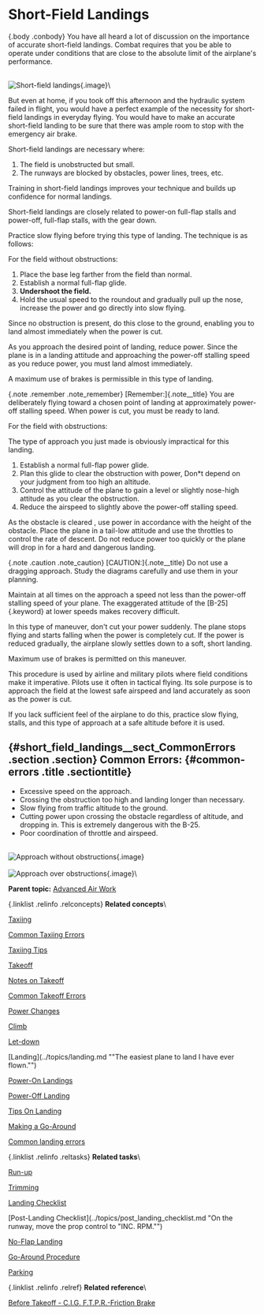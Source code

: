 
Short-Field Landings
====================

 {.body .conbody}
You have all heard a lot of discussion on the importance of accurate
short-field landings. Combat requires that you be able to operate under
conditions that are close to the absolute limit of the airplane\'s
performance.

\
![Short-field landings](../images/landing_short_field.png){.image}\

But even at home, if you took off this afternoon and the hydraulic
system failed in flight, you would have a perfect example of the
necessity for short-field landings in everyday flying. You would have to
make an accurate short-field landing to be sure that there was ample
room to stop with the emergency air brake.

Short-field landings are necessary where:

1.  The field is unobstructed but small.
2.  The runways are blocked by obstacles, power lines, trees, etc.

Training in short-field landings improves your technique and builds up
confidence for normal landings.

Short-field landings are closely related to power-on full-flap stalls
and power-off, full-flap stalls, with the gear down.

Practice slow flying before trying this type of landing. The technique
is as follows:

For the field without obstructions:

1.  Place the base leg farther from the field than normal.
2.  Establish a normal full-flap glide.
3.  **Undershoot the field.**
4.  Hold the usual speed to the roundout and gradually pull up the nose,
    increase the power and go directly into slow flying.

Since no obstruction is present, do this close to the ground, enabling
you to land almost immediately when the power is cut.

As you approach the desired point of landing, reduce power. Since the
plane is in a landing attitude and approaching the power-off stalling
speed as you reduce power, you must land almost immediately.

A maximum use of brakes is permissible in this type of landing.

 {.note .remember .note_remember}
[Remember:]{.note__title} You are deliberately flying toward a chosen
point of landing at approximately power-off stalling speed. When power
is cut, you must be ready to land.


For the field with obstructions:

The type of approach you just made is obviously impractical for this
landing.

1.  Establish a normal full-flap power glide.
2.  Plan this glide to clear the obstruction with power, Don\*t depend
    on your judgment from too high an altitude.
3.  Control the attitude of the plane to gain a level or slightly
    nose-high attitude as you clear the obstruction.
4.  Reduce the airspeed to slightly above the power-off stalling speed.

As the obstacle is cleared , use power in accordance with the height of
the obstacle. Place the plane in a tail-low attitude and use the
throttles to control the rate of descent. Do not reduce power too
quickly or the plane will drop in for a hard and dangerous landing.

 {.note .caution .note_caution}
[CAUTION:]{.note__title} Do not use a dragging approach. Study the
diagrams carefully and use them in your planning.


Maintain at all times on the approach a speed not less than the
power-off stalling speed of your plane. The exaggerated attitude of the
[B-25]{.keyword} at lower speeds makes recovery difficult.

In this type of maneuver, don\'t cut your power suddenly. The plane
stops flying and starts falling when the power is completely cut. If the
power is reduced gradually, the airplane slowly settles down to a soft,
short landing.

Maximum use of brakes is permitted on this maneuver.

This procedure is used by airline and military pilots where field
conditions make it imperative. Pilots use it often in tactical flying.
Its sole purpose is to approach the field at the lowest safe airspeed
and land accurately as soon as the power is cut.

If you lack sufficient feel of the airplane to do this, practice slow
flying, stalls, and this type of approach at a safe altitude before it
is used.

 {#short_field_landings__sect_CommonErrors .section .section}
Common Errors: {#common-errors .title .sectiontitle}
--------------

-   Excessive speed on the approach.
-   Crossing the obstruction too high and landing longer than necessary.
-   Slow flying from traffic altitude to the ground.
-   Cutting power upon crossing the obstacle regardless of altitude, and
    dropping in. This is extremely dangerous with the B-25.
-   Poor coordination of throttle and airspeed.

\
![Approach without
obstructions](../images/landing_approach_no_obstruct.png){.image}\
\
![Approach over
obstructions](../images/landing_approach_with_obstructs.png){.image}\





**Parent topic:** [Advanced Air
Work](../topics/advanced_air_work.md "Many of the maneuvers described here are prohibited in this airplane. However, knowing the reactions of the airplane to these maneuvers is important.")



 {.linklist .relinfo .relconcepts}
**Related concepts**\

<div>

[Taxiing](../topics/taxiing.md "Taxiing the B-25, with its tricycle landing gear, may seem strange after handling the conventional type.")

</div>

<div>

[Common Taxiing
Errors](../topics/common_taxiing_errors.md "A short list of what not to do when taxiing.")

</div>

<div>

[Taxiing
Tips](../topics/taxiing_tips.md "A short list of useful tips to know when taxiing.")

</div>

<div>

[Takeoff](../topics/takeoff.md "Takeoff in the B-25 with its tricycle gear, varies from that with conventional gear only during the initial part of the roll. You will find it much easier.")

</div>

<div>

[Notes on
Takeoff](../topics/notes_on_takeoff.md "Do not dive the airplane after lifting it at the end of the takeoff run. When you level out to pick up CSE speed after takeoff release the stick pressure as the speed picks up.")

</div>

<div>

[Common Takeoff
Errors](../topics/common_takeoff_errors.md "A list of common errors that are made during takeoff.")

</div>

<div>

[Power
Changes](../topics/power_changes.md "What to know about expected engine performance when throttling up.")

</div>

<div>

[Climb](../topics/climb.md "Making your B-25 climb properly without straining your arms or your airplane.")

</div>

<div>

[Let-down](../topics/let_down.md "A let-down is a simple procedure either in instrument or contact flight.")

</div>

<div>

[Landing](../topics/landing.md ""The easiest plane to land I have ever flown."")

</div>

<div>

[Power-On
Landings](../topics/power_on_landings.md "Before turning onto the base leg, one landing is much like another. The variations in procedure start as you leave the downwind leg.")

</div>

<div>

[Power-Off
Landing](../topics/power_off_landing.md "The B-25 is too large and heavy to practice the prescribed forced-landing procedures used in lighter planes.")

</div>

<div>

[Tips On
Landing](../topics/tips_on_landing.md "A list of things to know that will make your landings easier on you and on the B-25.")

</div>

<div>

[Making a
Go-Around](../topics/making_a_go_around.md "There is a common reluctance among pilots to go around. They feel it implies a lack of ability to meet an unusual situation.")

</div>

<div>

[Common landing errors](../topics/common_landing_errors.md)

</div>


 {.linklist .relinfo .reltasks}
**Related tasks**\

<div>

[Run-up](../topics/run_up.md "The process for doing a run-up prior to takeoff.")

</div>

<div>

[Trimming](../topics/trimming.md "When properly trimmed the B-25 flies with an ease that belies its weight and size.")

</div>

<div>

[Landing
Checklist](../topics/landing_checklist.md "On any landing, enter traffic as instructed by field regulations or as instructed by the control tower.")

</div>

<div>

[Post-Landing
Checklist](../topics/post_landing_checklist.md "On the runway, move the prop control to "INC. RPM."")

</div>

<div>

[No-Flap
Landing](../topics/no_flap_landing.md "Occasionally both in combat and normal operations your plane may be damaged to the extent that flaps cannot be lowered for landing.")

</div>

<div>

[Go-Around
Procedure](../topics/go_around_procedure.md "Don't hesitate to go around. Any doubt that the plane is under perfect control is sufficient cause to go around. If you have made a poor approach and know that the landing will be too long, or too rough— go around.")

</div>

<div>

[Parking](../topics/parking.md "When you park your plane after a flight, just remember that the Colonel may make the next flight in that particular airplane.")

</div>


 {.linklist .relinfo .relref}
**Related reference**\

<div>

[Before Takeoff - C.I.G. F.T.P.R.-Friction
Brake](../topics/before_takeoff_c.i.g.f.t.p.r._friction_brake.md "Checklist to ensure that your Controls move freely, Instruments function, proper Gas settings, then to check Flaps, Trim, Props are set for take-off, and then Run up the engine before removing the friction brake.")

</div>


